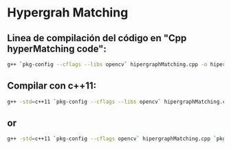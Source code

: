 # Hypergrah Matching

## Linea de compilación del código en "Cpp hyperMatching code":
```sh
g++ `pkg-config --cflags --libs opencv` hipergraphMatching.cpp -o hiper.out
```

## Compilar con c++11:

```sh
g++ -std=c++11 `pkg-config --cflags --libs opencv` hipergraphMatching.cpp -o hiper.out
```
## or
```sh
g++ -std=c++11 `pkg-config --cflags opencv` hipergraphMatching.cpp `pkg-config --libs opencv` -o hiper.out
```
